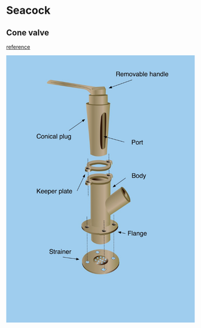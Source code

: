# Seacock

## Cone valve

[reference](https://www.safe-skipper.com/seacock-maintenance/)

![cone-valve](seacock/Cone-valve.jpg)
